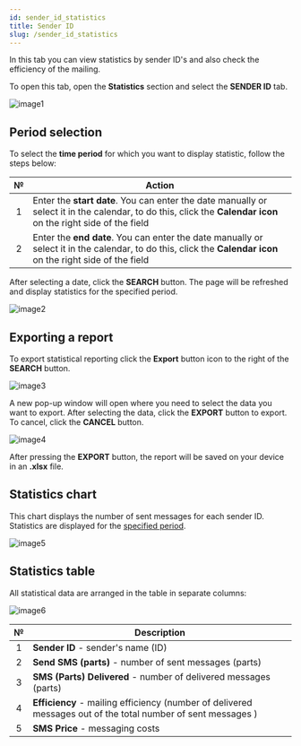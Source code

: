 ```yaml
---
id: sender_id_statistics
title: Sender ID
slug: /sender_id_statistics
---
```


In this tab you can view statistics by sender ID's and also check the efficiency of the mailing.

To open this tab, open the **Statistics** section and select the **SENDER ID** tab.

![image1](/img/en/sms_statistics_sender_id/image1.png)

## Period selection

To select the **time period** for which you want to display statistic, follow the steps below:

|  №  | Action |
| :-: | ------ |
| 1 | Enter the **start date**. You can enter the date manually or select it in the calendar, to do this, click the **Calendar icon** on the right side of the field |
| 2 | Enter the **end date**. You can enter the date manually or select it in the calendar, to do this, click the **Calendar icon** on the right side of the field |

After selecting a date, click the **SEARCH** button. The page will be refreshed and display statistics for the specified period.

![image2](/img/en/sms_statistics_sender_id/image2.png)

## Exporting a report

To export statistical reporting click the **Export** button icon to the right of the **SEARCH** button.

![image3](/img/en/sms_statistics_sender_id/image3.png)

A new pop-up window will open where you need to select the data you want to export. After selecting the data, click the **EXPORT** button to export. To cancel, click the **CANCEL** button.

![image4](/img/en/sms_statistics_sender_id/image4.png)

After pressing the **EXPORT** button, the report will be saved on your device in an **.xlsx** file.

## Statistics chart

This chart displays the number of sent messages for each sender ID. Statistics are displayed for the [specified period](#period-selection).

![image5](/img/en/sms_statistics_sender_id/image5.png)

## Statistics table

All statistical data are arranged in the table in separate columns:

![image6](/img/en/sms_statistics_sender_id/image6.png)

|  №  | Description |
| :-: | ----------- |
| 1 | **Sender ID** - sender's name (ID) |
| 2 | **Send SMS (parts)** - number of sent messages (parts) |
| 3 | **SMS (Parts) Delivered** - number of delivered messages (parts) |
| 4 | **Efficiency** - mailing efficiency (number of delivered messages out of the total number of sent messages ) |
| 5 | **SMS Price** - messaging costs |
